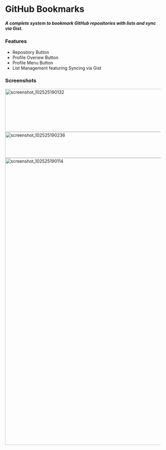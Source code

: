 # GitHub Bookmarks #

##### A complete system to bookmark GitHub repositories with lists and sync via Gist. #####

### Features ###
- Repository Button
- Profile Overiew Button
- Profile Menu Button
- List Management featuring Syncing via Gist

### Screenshots ###

<img width="1398" height="139" alt="screenshot_102525190132" src="https://github.com/user-attachments/assets/cb373873-4c68-498c-bb9f-efbd93fd3ed1" />
<img width="1398" height="84" alt="screenshot_102525190236" src="https://github.com/user-attachments/assets/09342119-ca35-4ab8-a117-5ef138aa33e3" />
<img width="1398" height="928" alt="screenshot_102525190114" src="https://github.com/user-attachments/assets/e9edb731-3361-4701-920c-e1e2a02d7165" />
